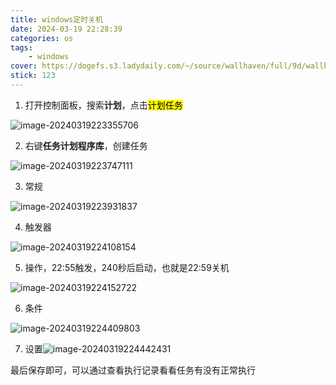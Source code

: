 ```yaml
---
title: windows定时关机
date: 2024-03-19 22:28:39
categories: os
tags: 
    - windows
cover: https://dogefs.s3.ladydaily.com/~/source/wallhaven/full/9d/wallhaven-9dgpxd.png?w=2560&h=1440&fmt=webp
stick: 123
---
```


1. 打开控制面板，搜索**计划**，点击<mark>计划任务</mark>

![image-20240319223355706](https://s2.loli.net/2024/03/19/8olEi2dyD5xTKcG.png)

2. 右键**任务计划程序库**，创建任务

![image-20240319223747111](https://s2.loli.net/2024/03/19/gpT9YVFaxUEWq3C.png)

3. 常规

![image-20240319223931837](https://s2.loli.net/2024/03/19/Mr2XbwVfNPxUD8g.png)

4. 触发器

![image-20240319224108154](https://s2.loli.net/2024/03/19/oIUu7gqSaji2O83.png)

5. 操作，22:55触发，240秒后启动，也就是22:59关机

![image-20240319224152722](https://gitee.com/clibin/image-bed/raw/master/image-20240319224152722.png)

6. 条件

![image-20240319224409803](https://gitee.com/clibin/image-bed/raw/master/image-20240319224409803.png)

7. 设置![image-20240319224442431](https://gitee.com/clibin/image-bed/raw/master/image-20240319224442431.png)

最后保存即可，可以通过查看执行记录看看任务有没有正常执行
